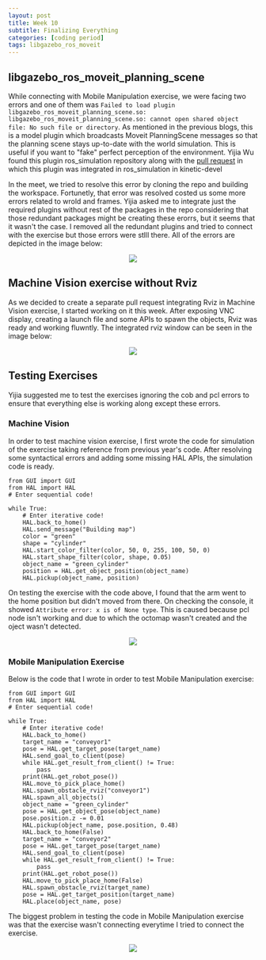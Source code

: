 ```yaml
---
layout: post
title: Week 10
subtitle: Finalizing Everything
categories: [coding period]
tags: libgazebo_ros_moveit
---
```


## libgazebo_ros_moveit_planning_scene

While connecting with Mobile Manipulation exercise, we were facing two errors and one of them was `Failed to load plugin libgazebo_ros_moveit_planning_scene.so: libgazebo_ros_moveit_planning_scene.so: cannot open shared object file: No such file or directory`. As mentioned in the previous blogs, this is a model plugin which broadcasts Moveit PlanningScene messages so that the planning scene stays up-to-date with the world simulation. This is useful if you want to "fake" perfect perception of the environment. Yijia Wu found this plugin ros_simulation repository along with the [pull request](https://github.com/ros-simulation/gazebo_ros_pkgs/pull/713) in which this plugin was integrated in ros_simulation in kinetic-devel

In the meet, we tried to resolve this error by cloning the repo and building the workspace. Fortunetly, that error was resolved costed us some more errors related to wrold and frames. Yijia asked me to integrate just the required plugins without rest of the packages in the repo considering that those redundant packages might be creating these erorrs, but it seems that it wasn't the case. I removed all the redundant plugins and tried to connect with the exercise but those errors were stlll there. All of the errors are depicted in the image below:

<p align="center"><img src="https://lh3.googleusercontent.com/pw/AM-JKLUV_SfIwT_sIXfTgVmX5S5VzfF7vagCu5VfwUlbexy97djYlmM9YuxztOVajKKQNCyXUlCQdmEYcTpkabfDmfpt0yRuNzGSWoionoohfKXD7iK1DPNX50UgvpaWkWK4ClLhF7Zm5bxYK_YhfYL9bX-T=w1605-h903-no?authuser=0"></p>


## Machine Vision exercise without Rviz

As we decided to create a separate pull request integrating Rviz in Machine Vision exercise, I started working on it this week. After exposing VNC display, creating a launch file and some APIs to spawn the objects, Rviz was ready and working fluwntly. The integrated rviz window can be seen in the image below:

<p align="center"><img src="https://lh3.googleusercontent.com/pw/AM-JKLUV_SfIwT_sIXfTgVmX5S5VzfF7vagCu5VfwUlbexy97djYlmM9YuxztOVajKKQNCyXUlCQdmEYcTpkabfDmfpt0yRuNzGSWoionoohfKXD7iK1DPNX50UgvpaWkWK4ClLhF7Zm5bxYK_YhfYL9bX-T=w1605-h903-no?authuser=0"></p>


## Testing Exercises

Yijia suggested me to test the exercises ignoring the cob and pcl errors to ensure that everything else is working along except these errors.

### Machine Vision

In order to test machine vision exercise, I first wrote the code for simulation of the exercise taking reference from previous year's code. After resolving some syntactical errors and adding some missing HAL APIs, the simulation code is ready.

    from GUI import GUI
    from HAL import HAL
    # Enter sequential code!

    while True:
        # Enter iterative code!
        HAL.back_to_home()
        HAL.send_message("Building map")
        color = "green"
        shape = "cylinder"
        HAL.start_color_filter(color, 50, 0, 255, 100, 50, 0)
        HAL.start_shape_filter(color, shape, 0.05)
        object_name = "green_cylinder"
        position = HAL.get_object_position(object_name)
        HAL.pickup(object_name, position)

On testing the exercise with the code above, I found that the arm went to the home position but didn't moved from there. On checking the console, it showed `Attribute error: x is of None type`. This is caused because pcl node isn't working and due to which the octomap wasn't created and the oject wasn't detected.

<p align="center"><img src="https://lh3.googleusercontent.com/pw/AM-JKLUV_SfIwT_sIXfTgVmX5S5VzfF7vagCu5VfwUlbexy97djYlmM9YuxztOVajKKQNCyXUlCQdmEYcTpkabfDmfpt0yRuNzGSWoionoohfKXD7iK1DPNX50UgvpaWkWK4ClLhF7Zm5bxYK_YhfYL9bX-T=w1605-h903-no?authuser=0"></p>

### Mobile Manipulation Exercise

Below is the code that I wrote in order to test Mobile Manipulation exercise:

    from GUI import GUI
    from HAL import HAL
    # Enter sequential code!

    while True:
        # Enter iterative code!
        HAL.back_to_home()
        target_name = "conveyor1"
        pose = HAL.get_target_pose(target_name)
        HAL.send_goal_to_client(pose)
        while HAL.get_result_from_client() != True:
            pass
        print(HAL.get_robot_pose())
        HAL.move_to_pick_place_home()
        HAL.spawn_obstacle_rviz("conveyor1")
        HAL.spawn_all_objects()
        object_name = "green_cylinder"
        pose = HAL.get_object_pose(object_name)
        pose.position.z -= 0.01
        HAL.pickup(object_name, pose.position, 0.48)
        HAL.back_to_home(False)
        target_name = "conveyor2"
        pose = HAL.get_target_pose(target_name)
        HAL.send_goal_to_client(pose)
        while HAL.get_result_from_client() != True:
            pass
        print(HAL.get_robot_pose())
        HAL.move_to_pick_place_home(False)
        HAL.spawn_obstacle_rviz(target_name)
        pose = HAL.get_target_position(target_name)
        HAL.place(object_name, pose)

The biggest problem in testing the code in Mobile Manipulation exercise was that the exercise wasn't connecting everytime I tried to connect the exercise. 

<p align="center"><img src="https://lh3.googleusercontent.com/pw/AM-JKLUV_SfIwT_sIXfTgVmX5S5VzfF7vagCu5VfwUlbexy97djYlmM9YuxztOVajKKQNCyXUlCQdmEYcTpkabfDmfpt0yRuNzGSWoionoohfKXD7iK1DPNX50UgvpaWkWK4ClLhF7Zm5bxYK_YhfYL9bX-T=w1605-h903-no?authuser=0"></p>